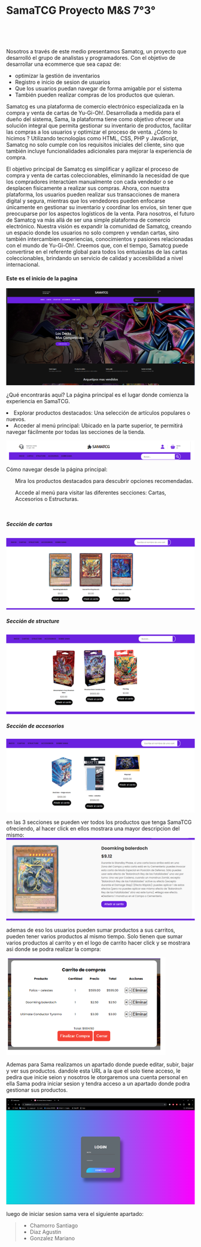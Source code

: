 <h1>SamaTCG Proyecto M&S 7°3°</h1>
<br>
<br>
<br>

Nosotros a través de este medio presentamos Samatcg, un proyecto que desarrolló el grupo de analistas y programadores. Con el objetivo de desarrollar una ecommerce que sea capaz de:
<ul>
<li>optimizar la gestión de inventarios </li>
<li>Registro e inicio de sesion de usuarios </li>
<li>Que los usuarios puedan navegar de forma amigable por el sistema</li>
<li>También pueden realizar compras de los productos que quieran.</li>
</ul>	

Samatcg es una plataforma de comercio electrónico especializada en la compra y venta de cartas de Yu-Gi-Oh!. Desarrollada a medida para el dueño del sistema, Sama, la plataforma tiene como objetivo ofrecer una solución integral que permita gestionar su inventario de productos, facilitar las compras a los usuarios y optimizar el proceso de venta. ¿Cómo lo hicimos ? Utilizando tecnologías como HTML, CSS, PHP y JavaScript, Samatcg no solo cumple con los requisitos iniciales del cliente, sino que también incluye funcionalidades adicionales para mejorar la experiencia de compra.


El objetivo principal de Samatcg es simplificar y agilizar el proceso de compra y venta de cartas coleccionables, eliminando la necesidad de que los compradores interactúen manualmente con cada vendedor o se desplacen físicamente a realizar sus compras. Ahora, con nuestra plataforma, los usuarios pueden realizar sus transacciones de manera digital y segura, mientras que los vendedores pueden enfocarse únicamente en gestionar su inventario y coordinar los envíos, sin tener que preocuparse por los aspectos logísticos de la venta.
Para nosotros, el futuro de Samatcg va más allá de ser una simple plataforma de comercio electrónico. Nuestra visión es expandir la comunidad de Samatcg, creando un espacio donde los usuarios no solo compren y vendan cartas, sino también intercambien experiencias, conocimientos y pasiones relacionadas con el mundo de Yu-Gi-Oh!. Creemos que, con el tiempo, Samatcg puede convertirse en el referente global para todos los entusiastas de las cartas coleccionables, brindando un servicio de calidad y accesibilidad a nivel internacional.

<h4>Este es el inicio de la pagina</h4>

![Logo de mi proyecto](img/_titulo.png)


¿Qué encontrarás aquí?
La página principal es el lugar donde comienza la experiencia en SamaTCG.
<li>Explorar productos destacados: Una selección de artículos populares o nuevos.</li>
<li>Acceder al menú principal: Ubicado en la parte superior, te permitirá navegar fácilmente por todas las secciones de la tienda.</li>

![Logo de mi proyecto](img/barra.png)


Cómo navegar desde la página principal:
<ul>Mira los productos destacados para descubrir opciones recomendadas.</ul>
<ul>Accede al menú para visitar las diferentes secciones: Cartas, Accesorios o Estructuras.</ul>
<br> 
<h5>Sección de cartas</h5>  

![imagen](img/cartas.png)

<h5>Sección de structure</h5>  

![structureimagen](img/structure.png)

<h5>Sección de accesorios</h5>  

![Accesoriosimagen](img/accesorios.png)



en las 3 secciones se pueden ver todos los productos que tenga SamaTCG ofreciendo, al hacer click en ellos mostrara una mayor descripcion del mismo:
![descriimagen](img/descri.png)


ademas de eso los usuarios pueden sumar productos a sus carritos, pueden tener varios productos al mismo tiempo. Solo tienen que sumar varios productos al carrito y en el logo de carrito hacer click  y se mostrara asi donde se podra realizar la compra:

![imagen](img/carrito.png)

Ademas para Sama realizamos un apartado donde puede editar, subir, bajar y ver sus productos. dandole esta URL a la que el solo tiene acceso, le pedira que inicie seion y nosotros le otorgaremos una cuenta personal
en ella Sama podra iniciar sesion y tendra acceso a un apartado donde podra gestionar sus productos. 

![fondon](img/loginadmin.png)

luego de iniciar sesion sama vera el siguiente apartado:



>    - Chamorro Santiago
>    - Diaz Agustin
>    - Gonzalez Mariano 
